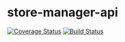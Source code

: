 # store-manager-api

[![Coverage Status](https://coveralls.io/repos/github/kelvinwm/store-manager-api/badge.svg?branch=master)](https://coveralls.io/github/kelvinwm/store-manager-api?branch=master)
[![Build Status](https://travis-ci.org/kelvinwm/store-manager-api.svg?branch=master)](https://travis-ci.org/kelvinwm/store-manager-api)
